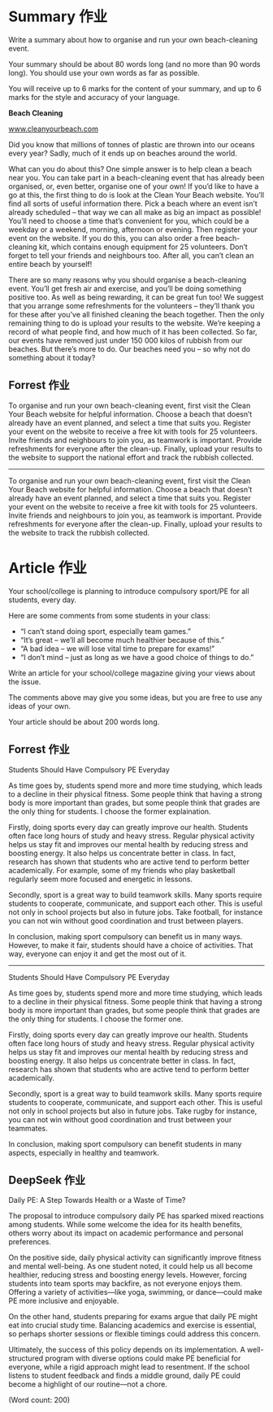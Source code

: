 # Summary 作业
Write a summary about how to organise and run your own beach-cleaning event.

Your summary should be about 80 words long (and no more than 90 words long). You should use your own words as far as possible.

You will receive up to 6 marks for the content of your summary, and up to 6 marks for the style and accuracy of your language.

**Beach Cleaning**

www.cleanyourbeach.com

Did you know that millions of tonnes of plastic are thrown into our oceans every year? Sadly, much of it ends up on beaches around the world.

What can you do about this? One simple answer is to help clean a beach near you. You can take part in a beach-cleaning event that has already been organised, or, even better, organise one of your own! If you’d like to have a go at this, the first thing to do is look at the Clean Your Beach website. You’ll find all sorts of useful information there. Pick a beach where an event isn’t already scheduled – that way we can all make as big an impact as possible! You’ll need to choose a time that’s convenient for you, which could be a weekday or a weekend, morning, afternoon or evening. Then register your event on the website. If you do this, you can also order a free beach-cleaning kit, which contains enough equipment for 25 volunteers. Don’t forget to tell your friends and neighbours too. After all, you can’t clean an entire beach by yourself!

There are so many reasons why you should organise a beach-cleaning event. You’ll get fresh air and exercise, and you’ll be doing something positive too. As well as being rewarding, it can be great fun too! We suggest that you arrange some refreshments for the volunteers – they’ll thank you for these after you’ve all finished cleaning the beach together. Then the only remaining thing to do is upload your results to the website. We’re keeping a record of what people find, and how much of it has been collected. So far, our events have removed just under 150 000 kilos of rubbish from our beaches. But there’s more to do. Our beaches need you – so why not do something about it today?

## Forrest 作业
To organise and run your own beach-cleaning event, first visit the Clean Your Beach website for helpful information. Choose a beach that doesn’t already have an event planned, and select a time that suits you. Register your event on the website to receive a free kit with tools for 25 volunteers. Invite friends and neighbours to join you, as teamwork is important. Provide refreshments for everyone after the clean-up. Finally, upload your results to the website to support the national effort and track the rubbish collected.

-----------------
To organise and run your own beach-cleaning event, first visit the Clean Your Beach website for helpful information. Choose a beach that doesn’t already have an event planned, and select a time that suits you. Register your event on the website to receive a free kit with tools for 25 volunteers. Invite friends and neighbours to join you, as teamwork is important. Provide refreshments for everyone after the clean-up. Finally, upload your results to the website to track the rubbish collected.

# Article 作业
Your school/college is planning to introduce compulsory sport/PE for all students, every day.

Here are some comments from some students in your class:
- “I can’t stand doing sport, especially team games.”
- “It’s great – we’ll all become much healthier because of this.”
- “A bad idea – we will lose vital time to prepare for exams!”
- “I don’t mind – just as long as we have a good choice of things to do.”

Write an article for your school/college magazine giving your views about the issue.

The comments above may give you some ideas, but you are free to use any ideas of your own.

Your article should be about 200 words long.

## Forrest 作业
Students Should Have Compulsory PE Everyday

As time goes by, students spend more and more time studying, which leads to a decline in their physical fitness. Some people think that having a strong body is more important than grades, but some people think that grades are the only thing for students. I choose the former explaination.

Firstly, doing sports every day can greatly improve our health. Students often face long hours of study and heavy stress. Regular physical activity helps us stay fit and improves our mental health by reducing stress and boosting energy. It also helps us concentrate better in class. In fact, research has shown that students who are active tend to perform better academically. For example, some of my friends who play basketball regularly seem more focused and energetic in lessons.

Secondly, sport is a great way to build teamwork skills. Many sports require students to cooperate, communicate, and support each other. This is useful not only in school projects but also in future jobs. Take football, for instance you can not win without good coordination and trust between players.

In conclusion, making sport compulsory can benefit us in many ways. However, to make it fair, students should have a choice of activities. That way, everyone can enjoy it and get the most out of it.

-----------------
Students Should Have Compulsory PE Everyday

As time goes by, students spend more and more time studying, which leads to a decline in their physical fitness. Some people think that having a strong body is more important than grades, but some people think that grades are the only thing for students. I choose the former one.

Firstly, doing sports every day can greatly improve our health. Students often face long hours of study and heavy stress. Regular physical activity helps us stay fit and improves our mental health by reducing stress and boosting energy. It also helps us concentrate better in class. In fact, research has shown that students who are active tend to perform better academically. 

Secondly, sport is a great way to build teamwork skills. Many sports require students to cooperate, communicate, and support each other. This is useful not only in school projects but also in future jobs. Take rugby for instance, you can not win without good coordination and trust between your teammates.

In conclusion, making sport compulsory can benefit students in many aspects, especially in healthy and teamwork.

## DeepSeek 作业
Daily PE: A Step Towards Health or a Waste of Time?

The proposal to introduce compulsory daily PE has sparked mixed reactions among students. While some welcome the idea for its health benefits, others worry about its impact on academic performance and personal preferences.

On the positive side, daily physical activity can significantly improve fitness and mental well-being. As one student noted, it could help us all become healthier, reducing stress and boosting energy levels. However, forcing students into team sports may backfire, as not everyone enjoys them. Offering a variety of activities—like yoga, swimming, or dance—could make PE more inclusive and enjoyable.

On the other hand, students preparing for exams argue that daily PE might eat into crucial study time. Balancing academics and exercise is essential, so perhaps shorter sessions or flexible timings could address this concern.

Ultimately, the success of this policy depends on its implementation. A well-structured program with diverse options could make PE beneficial for everyone, while a rigid approach might lead to resentment. If the school listens to student feedback and finds a middle ground, daily PE could become a highlight of our routine—not a chore.

(Word count: 200)
